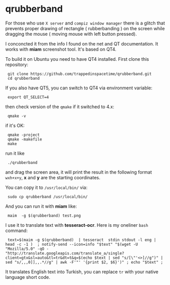 # qrubberband
For those who use `X server` and `compiz window manager`  there is a glitch that prevents proper drawing of rectangle ( rubberbanding ) on the screen while dragging the mouse ( moving mouse with left button pressed).

I conconcted it from the info I found on the net and QT documentation. It works with **miam** screenshot tool. 
It's based on QT4.

To build it on Ubuntu you need to have QT4 installed. 
First clone this repository:

     git clone https://github.com/trappedinspacetime/qrubberband.git
     cd qrubberband
If you also have QT5, you can switch to QT4 via environment variable:

     export QT_SELECT=4
then check version of the `qmake` if it switched to 4.x:

     qmake -v
if it's OK:

     qmake -project
     qmake -makefile
     make
run it like 

     ./qrubberband
and drag the screen area, it will print the result in the following format `wxh+x+y`, **x** and **y** are the starting coordinates.

You can copy it to `/usr/local/bin/` via:

     sudo cp qrubberband /usr/local/bin/
And you can run it with **miam** like:

     maim  -g $(qrubberband) test.png

I use it to translate text with **tesseract-ocr**. Here is my oneliner `bash` command:

     text=$(maim -g $(qrubberband)  | tesseract  stdin stdout -l eng | head -c -1 )  ; notify-send --icon=info "$text" "$(wget -U "Mozilla/5.0" -qO - "http://translate.googleapis.com/translate_a/single?client=gtx&sl=auto&tl=tr&dt=t&q=$(echo $text | sed "s/[\"'<>]//g")" | sed "s/,,,0]],,.*//g" | awk -F'"' '{print $2, $6}')" ; echo "$text" ;
    
It translates English text into Turkish, you can replace `tr` with your native language short code.
